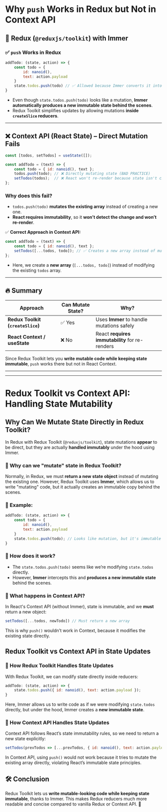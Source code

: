 



# Why `push` Works in Redux but Not in Context API

## 🔹 Redux (`@reduxjs/toolkit`) with Immer
### ✅ `push` Works in Redux
```js
addTodo: (state, action) => {
    const todo = {
        id: nanoid(),
        text: action.payload
    }
    state.todos.push(todo) // ✅ Allowed because Immer converts it into an immutable update
}
```
- Even though `state.todos.push(todo)` looks like a mutation, **Immer automatically produces a new immutable state behind the scenes**.
- Redux Toolkit simplifies updates by allowing mutations **inside `createSlice` reducers**.

---

## ❌ Context API (React State) – Direct Mutation Fails
```js
const [todos, setTodos] = useState([]);

const addTodo = (text) => {
    const todo = { id: nanoid(), text };
    todos.push(todo); // ❌ Directly mutating state (BAD PRACTICE)
    setTodos(todos);  // ❌ React won't re-render because state isn't changed
};
```
### **Why does this fail?**
- `todos.push(todo)` **mutates the existing array** instead of creating a new one.
- **React requires immutability**, so it **won’t detect the change and won’t re-render**.

✅ **Correct Approach in Context API:**
```js
const addTodo = (text) => {
    const todo = { id: nanoid(), text };
    setTodos([...todos, todo]); // ✅ Creates a new array instead of mutating state
};
```
- Here, we create a **new array** (`[...todos, todo]`) instead of modifying the existing `todos` array.

---

## 🔥 Summary
| Approach  | Can Mutate State? | Why? |
|-----------|----------------|------|
| **Redux Toolkit (`createSlice`)** | ✅ Yes | Uses **Immer** to handle mutations safely |
| **React Context / useState** | ❌ No | React **requires immutability** for re-renders |

Since Redux Toolkit lets you **write mutable code while keeping state immutable**, `push` works there but not in React Context.



***
***

# Redux Toolkit vs Context API: Handling State Mutability

## Why Can We Mutate State Directly in Redux Toolkit?

In Redux with Redux Toolkit (`@reduxjs/toolkit`), state mutations **appear** to be direct, but they are actually **handled immutably** under the hood using Immer.  

### 🔹 Why can we "mutate" state in Redux Toolkit?  
Normally, in Redux, we must **return a new state object** instead of mutating the existing one. However, Redux Toolkit uses **Immer**, which allows us to write "mutating" code, but it actually creates an immutable copy behind the scenes.  

### 🔹 Example:
```js
addTodo: (state, action) => {
    const todo = {
        id: nanoid(),
        text: action.payload
    }
    state.todos.push(todo); // Looks like mutation, but it's immutable internally
}
```

### 🔹 How does it work?  
- The `state.todos.push(todo)` seems like we’re modifying `state.todos` directly.  
- However, **Immer** intercepts this and **produces a new immutable state** behind the scenes.  

### 🔹 What happens in Context API?  
In React's Context API (without Immer), state is immutable, and we **must** return a new object:  
```js
setTodos([...todos, newTodo]) // Must return a new array
```
This is why `push()` wouldn’t work in Context, because it modifies the existing state directly.  

## Redux Toolkit vs Context API in State Updates

### 🔹 How Redux Toolkit Handles State Updates
With Redux Toolkit, we can modify state directly inside reducers:
```js
addTodo: (state, action) => {
    state.todos.push({ id: nanoid(), text: action.payload });
}
```
Here, Immer allows us to write code as if we were modifying `state.todos` directly, but under the hood, Immer creates a **new immutable state**.

### 🔹 How Context API Handles State Updates
Context API follows React’s state immutability rules, so we need to return a new state explicitly:
```js
setTodos(prevTodos => [...prevTodos, { id: nanoid(), text: action.payload }]);
```
In Context API, using `push()` would not work because it tries to mutate the existing array directly, violating React’s immutable state principles.

## 🛠 Conclusion
Redux Toolkit lets us **write mutable-looking code while keeping state immutable**, thanks to Immer. This makes Redux reducers much more readable and concise compared to vanilla Redux or Context API. 🚀

